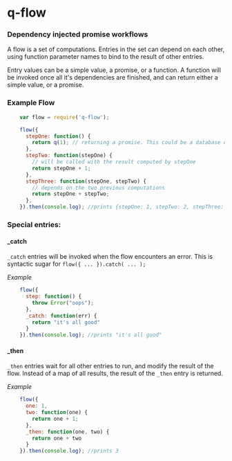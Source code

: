 
# q-flow

### Dependency injected promise workflows

A flow is a set of computations. Entries in the set can depend on each other,
using function parameter names to bind to the result of other entries.

Entry values can be a simple value, a promise, or a function. A function will be invoked once all it's dependencies
are finished, and can return either a simple value, or a promise.

### Example Flow

```javascript
    var flow = require('q-flow');

    flow({
      stepOne: function() {
        return q(1); // returning a promise. This could be a database or web service call.
      },
      stepTwo: function(stepOne) {
        // will be called with the result computed by stepOne
        return stepOne + 1;
      },
      stepThree: function(stepOne, stepTwo) {
        // depends on the two previous computations
        return stepOne + stepTwo;
      },
    }).then(console.log); //prints {stepOne: 1, stepTwo: 2, stepThree: 3}
```

### Special entries:

#### _catch

`_catch` entries will be invoked when the flow encounters an error. This is syntactic sugar for `flow({ ... }).catch( ... );`


*Example*

```javascript
    flow({
      step: function() {
        throw Error("oops");
      },
      _catch: function(err) {
        return "it's all good"
      }
    }).then(console.log); //prints "it's all good"
```

#### _then

`_then` entries wait for all other entries to run, and modify the result of the flow. Instead of a map of all results, the result of the `_then` entry is returned.

*Example*

```javascript
    flow({
      one: 1,
      two: function(one) {
        return one + 1;
      },
      _then: function(one, two) {
        return one + two
      }
    }).then(console.log); //prints 3
```

